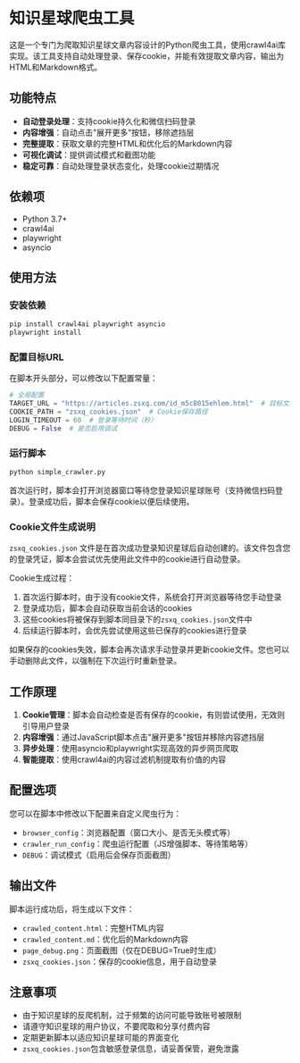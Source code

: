 # 知识星球爬虫工具

这是一个专门为爬取知识星球文章内容设计的Python爬虫工具，使用crawl4ai库实现。该工具支持自动处理登录、保存cookie，并能有效提取文章内容，输出为HTML和Markdown格式。

## 功能特点

- **自动登录处理**：支持cookie持久化和微信扫码登录
- **内容增强**：自动点击"展开更多"按钮，移除遮挡层
- **完整提取**：获取文章的完整HTML和优化后的Markdown内容
- **可视化调试**：提供调试模式和截图功能
- **稳定可靠**：自动处理登录状态变化，处理cookie过期情况

## 依赖项

- Python 3.7+
- crawl4ai
- playwright
- asyncio

## 使用方法

### 安装依赖

```bash
pip install crawl4ai playwright asyncio
playwright install
```

### 配置目标URL

在脚本开头部分，可以修改以下配置常量：

```python
# 全局配置
TARGET_URL = "https://articles.zsxq.com/id_m5c8015ehlem.html"  # 目标文章URL
COOKIE_PATH = "zsxq_cookies.json"  # Cookie保存路径
LOGIN_TIMEOUT = 60  # 登录等待时间（秒）
DEBUG = False  # 是否启用调试
```

### 运行脚本

```bash
python simple_crawler.py
```

首次运行时，脚本会打开浏览器窗口等待您登录知识星球账号（支持微信扫码登录）。登录成功后，脚本会保存cookie以便后续使用。

### Cookie文件生成说明

`zsxq_cookies.json` 文件是在首次成功登录知识星球后自动创建的。该文件包含您的登录凭证，脚本会尝试优先使用此文件中的cookie进行自动登录。

Cookie生成过程：
1. 首次运行脚本时，由于没有cookie文件，系统会打开浏览器等待您手动登录
2. 登录成功后，脚本会自动获取当前会话的cookies
3. 这些cookies将被保存到脚本同目录下的`zsxq_cookies.json`文件中
4. 后续运行脚本时，会优先尝试使用这些已保存的cookies进行登录

如果保存的cookies失效，脚本会再次请求手动登录并更新cookie文件。您也可以手动删除此文件，以强制在下次运行时重新登录。

## 工作原理

1. **Cookie管理**：脚本会自动检查是否有保存的cookie，有则尝试使用，无效则引导用户登录
2. **内容增强**：通过JavaScript脚本点击"展开更多"按钮并移除内容遮挡层
3. **异步处理**：使用asyncio和playwright实现高效的异步网页爬取
4. **智能提取**：使用crawl4ai的内容过滤机制提取有价值的内容

## 配置选项

您可以在脚本中修改以下配置来自定义爬虫行为：

- `browser_config`：浏览器配置（窗口大小、是否无头模式等）
- `crawler_run_config`：爬虫运行配置（JS增强脚本、等待策略等）
- `DEBUG`：调试模式（启用后会保存页面截图）

## 输出文件

脚本运行成功后，将生成以下文件：

- `crawled_content.html`：完整HTML内容
- `crawled_content.md`：优化后的Markdown内容
- `page_debug.png`：页面截图（仅在DEBUG=True时生成）
- `zsxq_cookies.json`：保存的cookie信息，用于自动登录

## 注意事项

- 由于知识星球的反爬机制，过于频繁的访问可能导致账号被限制
- 请遵守知识星球的用户协议，不要爬取和分享付费内容
- 定期更新脚本以适应知识星球可能的界面变化
- `zsxq_cookies.json`包含敏感登录信息，请妥善保管，避免泄露 